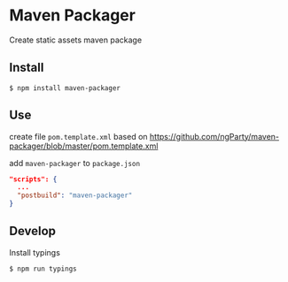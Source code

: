 # Maven Packager
Create static assets maven package

## Install

`$ npm install maven-packager`

## Use

create file `pom.template.xml` based on https://github.com/ngParty/maven-packager/blob/master/pom.template.xml

add `maven-packager` to `package.json`

```json
"scripts": {
  ...
  "postbuild": "maven-packager"
}
```

## Develop

Install typings

`$ npm run typings`
